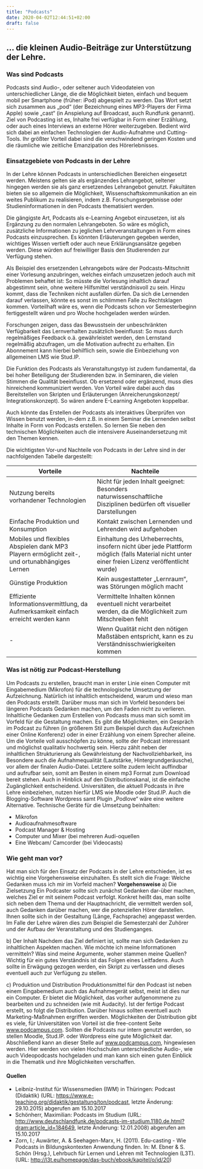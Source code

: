 ```yaml
---
title: "Podcasts"
date: 2020-04-02T12:44:51+02:00
draft: false
---
```


## … die kleinen Audio-Beiträge zur Unterstützung der Lehre.
### Was sind Podcasts
Podcasts sind Audio-, oder seltener auch Videodateien von unterschiedlicher Länge, die die Möglichkeit bieten, einfach und bequem mobil per Smartphone (früher: iPod) abgespielt zu werden. Das Wort setzt sich zusammen aus „pod“ (der Bezeichnung eines MP3-Players der Firma Apple) sowie „cast“ (in Anspielung auf Broadcast, auch Rundfunk genannt). Ziel von Podcasting ist es, Inhalte frei verfügbar in Form einer Erzählung, oder auch eines Interviews an externe Hörer weiterzugeben. Bedient wird sich dabei an einfachen Technologien der Audio-Aufnahme und Cutting-Tools.
Ihr größter Vorteil dabei sind die verschwindend geringen Kosten und die räumliche wie zeitliche Emanzipation des Hörerlebnisses.

### Einsatzgebiete von Podcasts in der Lehre
In der Lehre können Podcasts in unterschiedlichen Bereichen eingesetzt werden. Meistens gelten sie als ergänzendes Lehrangebot, seltener hingegen werden sie als ganz ersetzendes Lehrangebot genutzt. Fakultäten bieten sie so allgemein die Möglichkeit, Wissenschaftskommunikation an ein weites Publikum zu realisieren, indem z.B. Forschungsergebnisse oder Studieninformationen in den Podcasts thematisiert werden.

Die gängigste Art, Podcasts als e-Learning Angebot einzusetzen, ist als Ergänzung zu den normalen Lehrangeboten. So wäre es möglich, zusätzliche Informationen zu jeglichen Lehrveranstaltungen in Form eines Podcasts einzusprechen. Es könnten Erläuterungen gegeben werden, wichtiges Wissen vertieft oder auch neue Erklärungsansätze gegeben werden. Diese würden auf freiwilliger Basis den Studierenden  zur Verfügung stehen.

Als Beispiel des ersetzenden Lehrangebots wäre der Podcasts-Mitschnitt einer Vorlesung anzubringen, welches einfach umzusetzen jedoch auch mit Problemen behaftet ist: So müsste die Vorlesung inhaltlich darauf abgestimmt sein, ohne weitere Hilfsmittel verständnisvoll zu sein. Hinzu kommt, dass die Techniken nicht ausfallen dürfen. Da sich die Lernenden darauf verlassen, könnte es sonst im schlimmen Falle zu Rechtsklagen kommen. Vorteilhaft wäre es, wenn die Podcasts schon vor Semesterbeginn fertiggestellt wären und pro Woche hochgeladen werden würden.  

Forschungen zeigen, dass das Bewusstsein der unbeschränkten Verfügbarkeit das Lernverhalten zusätzlich beeinflusst: So muss durch regelmäßiges Feedback o.ä. gewährleistet werden, den Lernstand regelmäßig abzufragen, um die Motivation aufrecht zu erhalten. Ein Abonnement kann hierbei behilflich sein, sowie die Einbeziehung von allgemeinen LMS wie Stud.IP.

Die Funktion des Podcasts als Veranstaltungstyp ist zudem fundamental, da bei hoher Beteiligung der Studierenden bzw. in Seminaren, die vielen Stimmen die Qualität beeinflusst. Ob ersetzend oder ergänzend, muss dies hinreichend kommuniziert werden. Von Vorteil wäre dabei auch das Bereitstellen von Skripten und Erläuterungen (Anreicherungskonzept/ Integrationskonzept). So wären andere E-Learning Angeboten koppelbar.

Auch könnte das Erstellen der Podcasts als interaktives Überprüfen von Wissen benutzt werden, in-dem z.B. in einem Seminar die Lernenden selbst Inhalte in Form von Podcasts erstellen. So lernen Sie neben den technischen Möglichkeiten auch die intensivere Auseinandersetzung mit den Themen kennen.

Die wichtigsten Vor-und Nachteile von Podcasts in der Lehre sind in der nachfolgenden Tabelle dargestellt:

|Vorteile|Nachteile|
|---|---|
|Nutzung bereits vorhandener Technologien|Nicht für jeden Inhalt geeignet: Besonders naturwissenschaftliche Disziplinen bedürfen oft visueller Darstellungen|
|Einfache Produktion und Konsumption|Kontakt zwischen Lernenden und Lehrenden wird aufgehoben|
|Mobiles und flexibles Abspielen dank MP3 Playern ermöglicht zeit-, und ortunabhängiges Lernen|Einhaltung des Urheberrechts, insofern nicht über jede Plattform möglich (falls Material nicht unter einer freien Lizenz veröffentlicht wurde)|
|Günstige Produktion|Kein ausgestatteter „Lernraum“, was Störungen möglich macht|
|Effiziente Informationsvermittlung, da Aufmerksamkeit einfach erreicht werden kann|Vermittelte Inhalten können eventuell nicht verarbeitet werden, da die Möglichkeit zum Mitschreiben fehlt|
|-|Wenn Qualität nicht den nötigen Maßstäben entspricht, kann es zu Verständnisschwierigkeiten kommen|

### Was ist nötig zur Podcast-Herstellung
Um Podcasts zu erstellen, braucht man in erster Linie einen Computer mit Eingabemedium (Mikrofon) für die technologische Umsetzung der Aufzeichnung. Natürlich ist inhaltlich entscheidend, warum und wieso man den Podcasts erstellt. Darüber muss man sich im Vorfeld besonders bei längeren Podcasts Gedanken machen, um den Faden nicht zu verlieren.
Inhaltliche Gedanken zum Erstellen von Podcasts muss man sich somit im Vorfeld für die Gestaltung machen. Es gibt die Möglichkeiten, ein Gespräch im Podcast zu führen (in größerem Stil zum Beispiel durch das Aufzeichnen einer Online Konferenz) oder in einer Erzählung von einem Sprecher alleine. Um die Vorteile voll ausschöpfen zu könne, sollte der Podcast interessant und möglichst qualitativ hochwertig sein. Hierzu zählt neben der inhaltlichen Strukturierung als Gewährleistung der Nachvollziehbarkeit, ins Besondere auch die Aufnahmequalität (Lautstärke, Hintergrundgeräusche), vor allem der finalen Audio-Datei. Letztere sollte zudem leicht auffindbar und aufrufbar sein, somit am Besten in einem mp3 Format zum Download bereit stehen. Auch in Hinblick auf den Distributionskanal, ist die einfache Zugänglichkeit entscheidend. Universitäten, die aktuell Podcasts in ihre Lehre einbeziehen, nutzen hierfür LMS wie Moodle oder Stud.IP. Auch die Blogging-Software Wordpress samt Plugin „Podlove“ wäre eine weitere Alternative.
Technische Geräte für die Umsetzung beinhalten:
-	Mikrofon
-	Audioaufnahmesoftware
-	Podcast Manager & Hosting
-	Computer und Mixer (bei mehreren Audi-oquellen
-	Eine Webcam/ Camcorder (bei Videocasts)


### Wie geht man vor?
Hat man sich für den Einsatz der Podcasts in der Lehre entschieden, ist es wichtig eine Vorgehensweise einzuhalten. Es stellt sich die Frage: Welche Gedanken muss ich mir im Vorfeld machen?
**Vorgehensweise**
a)	Die Zielsetzung
Ein Podcaster sollte sich zunächst Gedanken dar-über machen, welches Ziel er mit seinem Podcast verfolgt. Konkret heißt das, man sollte sich neben dem Thema und der Hauptnachricht, die vermittelt werden soll, auch Gedanken darüber machen, wer die potenziellen Hörer darstellen. Ihnen sollte sich in der Gestaltung (Länge, Fachsprache) angepasst werden. Im Falle der Lehre wären dies zum Beispiel die Semesterzahl der Zuhörer und der Aufbau der Veranstaltung und des Studienganges.

b)	Der Inhalt
Nachdem das Ziel definiert ist, sollte man sich Gedanken zu inhaltlichen Aspekten machen. Wie möchte ich meine Informationen vermitteln? Was sind meine Argumente, woher stammen meine Quellen? Wichtig für ein gutes Verständnis ist das Folgen eines Leitfadens. Auch sollte in Erwägung gezogen werden, ein Skript zu verfassen und dieses eventuell auch zur Verfügung zu stellen.

c)	Produktion und Distribution
Produktionsmittel für den Podcast ist neben einem Eingabemedium auch das Aufnahmegerät selbst, meist ist dies nur ein Computer. Er bietet die Möglichkeit, das vorher aufgenommene zu bearbeiten und zu schneiden (wie mit Audacity).
Ist der fertige Podcast erstellt, so folgt die Distribution. Darüber hinaus sollten eventuell auch Marketing-Maßnahmen ergriffen werden. Möglichkeiten der Distribution gibt es viele, für Universitäten von Vorteil ist die free-content Seite www.podcampus.com. Sollten die Podcasts nur intern genutzt werden, so stellen Moodle, Stud.IP. oder Wordpress eine gute Möglichkeit dar.
Abschließend kann an dieser Stelle auf www.podcampus.com, hingewiesen werden. Hier werden von vielen Hochschulen unterschiedliche Audio-, wie auch Videopodcasts hochgeladen und man kann sich einen guten Einblick in die Thematik und ihre Möglichkeiten verschaffen.


#### Quellen
- Leibniz-Institut für Wissensmedien (IWM) in Thüringen: Podcast (Didaktik) (URL: https://www.e-teaching.org/didaktik/gestaltung/ton/podcast, letzte Änderung: 29.10.2015) abgerufen am 15.10.2017
- Schönherr, Maximilian: Podcasts im Studium (URL: http://www.deutschlandfunk.de/podcasts-im-studium.1180.de.html?dram:article_id=184649, letzte Änderung: 12.01.2008) abgerufen am 15.10.2017
- Zorn, I.; Auwärter, A. & Seehagen-Marx, H. (2011). Edu-casting - Wie Podcasts in Bildungskontexten Anwendung finden. In: M. Ebner & S. Schön (Hrsg.), Lehrbuch für Lernen und Lehren mit Technologien (L3T). (URL: http://l3t.eu/homepage/das-buch/ebook/kapitel/o/id/20)
